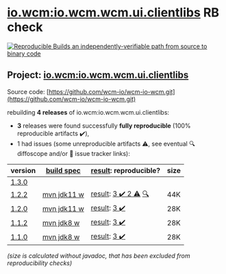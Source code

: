 [io.wcm:io.wcm.wcm.ui.clientlibs](https://central.sonatype.com/artifact/io.wcm/io.wcm.wcm.ui.clientlibs/versions) RB check
=======

[![Reproducible Builds](https://reproducible-builds.org/images/logos/rb.svg) an independently-verifiable path from source to binary code](https://reproducible-builds.org/)

## Project: [io.wcm:io.wcm.wcm.ui.clientlibs](https://central.sonatype.com/artifact/io.wcm/io.wcm.wcm.ui.clientlibs/versions)

Source code: [https://github.com/wcm-io/wcm-io-wcm.git](https://github.com/wcm-io/wcm-io-wcm.git)

rebuilding **4 releases** of io.wcm:io.wcm.wcm.ui.clientlibs:
- **3** releases were found successfully **fully reproducible** (100% reproducible artifacts :heavy_check_mark:),
- 1 had issues (some unreproducible artifacts :warning:, see eventual :mag: diffoscope and/or :memo: issue tracker links):

| version | [build spec](/BUILDSPEC.md) | [result](https://reproducible-builds.org/docs/jvm/): reproducible? | size |
| -- | --------- | ------ | -- |
| [1.3.0](https://central.sonatype.com/artifact/io.wcm/io.wcm.wcm.ui.clientlibs/1.3.0/pom) | | | |
| [1.2.2](https://central.sonatype.com/artifact/io.wcm/io.wcm.wcm.ui.clientlibs/1.2.2/pom) | [mvn jdk11 w](wcm-ui-clientlibs-1.2.2.buildspec) | [result](io.wcm.wcm.ui.clientlibs-1.2.2.buildinfo): [3 :heavy_check_mark:  2 :warning:](io.wcm.wcm.ui.clientlibs-1.2.2.buildcompare) [:mag:](io.wcm.wcm.ui.clientlibs-1.2.2.diffoscope) | 44K |
| [1.2.0](https://central.sonatype.com/artifact/io.wcm/io.wcm.wcm.ui.clientlibs/1.2.0/pom) | [mvn jdk11 w](wcm-ui-clientlibs-1.2.0.buildspec) | [result](io.wcm.wcm.ui.clientlibs-1.2.0.buildinfo): [3 :heavy_check_mark: ](io.wcm.wcm.ui.clientlibs-1.2.0.buildcompare) | 28K |
| [1.1.2](https://central.sonatype.com/artifact/io.wcm/io.wcm.wcm.ui.clientlibs/1.1.2/pom) | [mvn jdk8 w](wcm-ui-clientlibs-1.1.2.buildspec) | [result](io.wcm.wcm.ui.clientlibs-1.1.2.buildinfo): [3 :heavy_check_mark: ](io.wcm.wcm.ui.clientlibs-1.1.2.buildcompare) | 28K |
| [1.1.0](https://central.sonatype.com/artifact/io.wcm/io.wcm.wcm.ui.clientlibs/1.1.0/pom) | [mvn jdk8 w](wcm-ui-clientlibs-1.1.0.buildspec) | [result](io.wcm.wcm.ui.clientlibs-1.1.0.buildinfo): [3 :heavy_check_mark: ](io.wcm.wcm.ui.clientlibs-1.1.0.buildcompare) | 28K |

<i>(size is calculated without javadoc, that has been excluded from reproducibility checks)</i>
